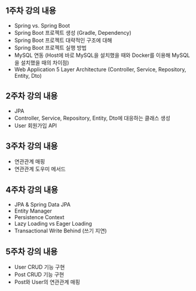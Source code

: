 ## 1주차 강의 내용
- Spring vs. Spring Boot
- Spring Boot 프로젝트 생성 (Gradle, Dependency)
- Spring Boot 프로젝트 대략적인 구조에 대해
- Spring Boot 프로젝트 실행 방법
- MySQL 연동 (Host에 바로 MySQL을 설치했을 때와 Docker를 이용해 MySQL을 설치했을 때의 차이점)
- Web Application 5 Layer Architecture (Controller, Service, Repository, Entity, Dto)

## 2주차 강의 내용
- JPA
- Controller, Service, Repository, Entity, Dto에 대응하는 클래스 생성
- User 회원가입 API

## 3주차 강의 내용
- 연관관계 매핑
- 연관관계 도우미 메서드

## 4주차 강의 내용
- JPA & Spring Data JPA
- Entity Manager
- Persistence Context
- Lazy Loading vs Eager Loading
- Transactional Write Behind (쓰기 지연)

## 5주차 강의 내용
- User CRUD 기능 구현
- Post CRUD 기능 구현
- Post와 User의 연관관계 매핑
